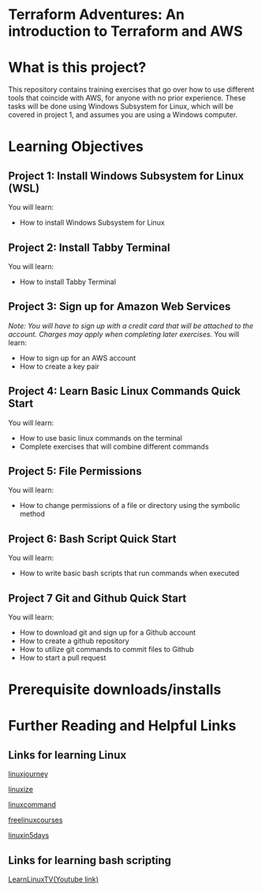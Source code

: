 # Terraform Adventures: An introduction to Terraform and AWS
# What is this project?
This repository contains training exercises that go over how to use different tools that coincide with AWS, for anyone  with no prior experience. These tasks will be done using Windows Subsystem for Linux, which will be covered in project 1, and assumes you are using a Windows computer. 
# Learning Objectives
## Project 1: Install Windows Subsystem for Linux (WSL)
You will learn:
- How to install Windows Subsystem for Linux

## Project 2: Install Tabby Terminal
You will learn:
- How to install Tabby Terminal

## Project 3: Sign up for Amazon Web Services
_Note: You will have to sign up with a credit card that will be attached to the account. Charges may apply when completing later exercises._
You will learn:
- How to sign up for an AWS account
- How to create a key pair

## Project 4: Learn Basic Linux Commands Quick Start
You will learn:
- How to use basic linux commands on the terminal 
- Complete exercises that will combine different commands

## Project 5: File Permissions
You will learn:
- How to change permissions of a file or directory using the symbolic method

## Project 6: Bash Script Quick Start
You will learn:
- How to write basic bash scripts that run commands when executed

## Project 7 Git and Github Quick Start
You will learn:
- How to download git and sign up for a Github account
- How to create a github repository
- How to utilize git commands to commit files to Github
- How to start a pull request

# Prerequisite downloads/installs




# Further Reading and Helpful Links

## Links for learning Linux
[linuxjourney](https://linuxjourney.com/)


[linuxize](https://linuxize.com/)

[linuxcommand](https://linuxcommand.org/index.php)

[freelinuxcourses](https://itsfoss.com/free-linux-training-courses/)

[linuxin5days](https://www.linuxtrainingacademy.com/itsfoss-ll5d/
)
## Links for learning bash scripting
[LearnLinuxTV(Youtube link)](https://www.youtube.com/playlist?list=PLT98CRl2KxKGj-VKtApD8-zCqSaN2mD4w)